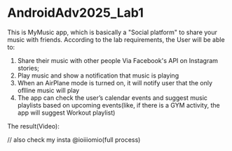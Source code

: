 # AndroidAdv2025_Lab1

This is MyMusic app, which is basically a "Social platform" to share your music with friends. 
According to the lab requirements, the User will be able to:
1) Share their music with other people Via Facebook's API on Instagram stories;
2) Play music and show a notification that music is playing
3) When an AirPlane mode is turned on, it will notify user that the only oflline music will play
4) The app can check the user’s calendar events and suggest music playlists based on upcoming events(like, if there is a GYM activity, the app will suggest Workout playlist)

The result(Video): 

// also check my insta @ioiiiomio(full process)
